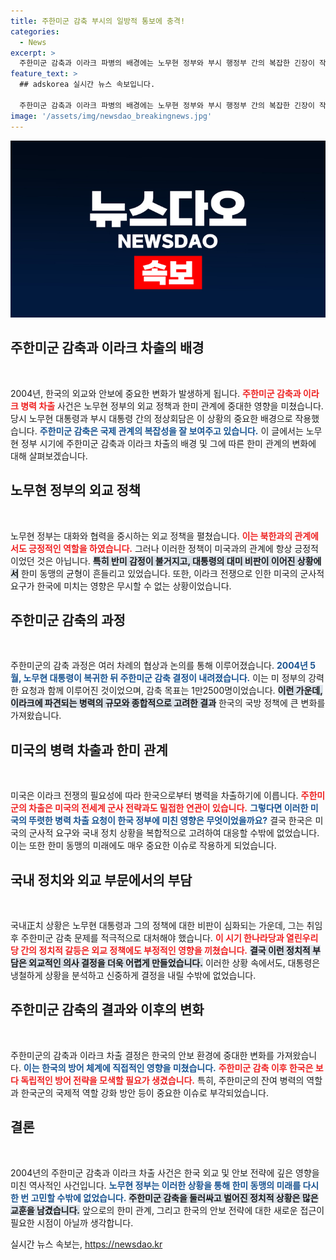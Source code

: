 ```yaml
---
title: 주한미군 감축 부시의 일방적 통보에 충격!
categories:
  - News
excerpt: >
  주한미군 감축과 이라크 파병의 배경에는 노무현 정부와 부시 행정부 간의 복잡한 긴장이 작용했습니다. 김정은의 철수 요구 가능성과 미국의 전략 변화, 그리고 외교 비하인드까지, 주한미군의 미래를 가늠하는 중요한 시점에 놓였습니다.
feature_text: >
  ## adskorea 실시간 뉴스 속보입니다.

  주한미군 감축과 이라크 파병의 배경에는 노무현 정부와 부시 행정부 간의 복잡한 긴장이 작용했습니다. 김정은의 철수 요구 가능성과 미국의 전략 변화, 그리고 외교 비하인드까지, 주한미군의 미래를 가늠하는 중요한 시점에 놓였습니다.
image: '/assets/img/newsdao_breakingnews.jpg'
---
```


<p><img src="/assets/img/newsdao_breakingnews.jpg" alt="adskorea 속보" /></p>

<h2 data-ke-size="size26">주한미군 감축과 이라크 차출의 배경</h2>

<p data-ke-size="size16">&nbsp;</p>  

<p>2004년, 한국의 외교와 안보에 중요한 변화가 발생하게 됩니다.  <b><span style="color: #ee2323;">주한미군 감축과 이라크 병력 차출</span></b> 사건은 노무현 정부의 외교 정책과 한미 관계에 중대한 영향을 미쳤습니다. 당시 노무현 대통령과 부시 대통령 간의 정상회담은 이 상황의 중요한 배경으로 작용했습니다.  <b><span style="color: #1a5490;">주한미군 감축은 국제 관계의 복잡성을 잘 보여주고 있습니다.</span></b> 이 글에서는 노무현 정부 시기에 주한미군 감축과 이라크 차출의 배경 및 그에 따른 한미 관계의 변화에 대해 살펴보겠습니다.</p>

<h2 data-ke-size="size26">노무현 정부의 외교 정책</h2>  

<p data-ke-size="size16">&nbsp;</p>  

<p>노무현 정부는 대화와 협력을 중시하는 외교 정책을 펼쳤습니다.  <b><span style="color: #ee2323;">이는 북한과의 관계에서도 긍정적인 역할을 하였습니다.</span></b> 그러나 이러한 정책이 미국과의 관계에 항상 긍정적이었던 것은 아닙니다.  <b><span style="background-color: #21538527;">특히 반미 감정이 불거지고, 대통령의 대미 비판이 이어진 상황에서</span></b> 한미 동맹의 균형이 흔들리고 있었습니다. 또한, 이라크 전쟁으로 인한 미국의 군사적 요구가 한국에 미치는 영향은 무시할 수 없는 상황이었습니다.</p>

<h2 data-ke-size="size26">주한미군 감축의 과정</h2>  

<p data-ke-size="size16">&nbsp;</p>  

<p>주한미군의 감축 과정은 여러 차례의 협상과 논의를 통해 이루어졌습니다.  <b><span style="color: #1a5490;">2004년 5월, 노무현 대통령이 복귀한 뒤 주한미군 감축 결정이 내려졌습니다.</span></b> 이는 미 정부의 강력한 요청과 함께 이루어진 것이었으며, 감축 목표는 1만2500명이었습니다. <b><span style="background-color: #21538527;">이런 가운데, 이라크에 파견되는 병력의 규모와 종합적으로 고려한 결과</span></b> 한국의 국방 정책에 큰 변화를 가져왔습니다.</p>

<h2 data-ke-size="size26">미국의 병력 차출과 한미 관계</h2>  

<p data-ke-size="size16">&nbsp;</p>  

<p>미국은 이라크 전쟁의 필요성에 따라 한국으로부터 병력을 차출하기에 이릅니다. <b><span style="color: #ee2323;">주한미군의 차출은 미국의 전세계 군사 전략과도 밀접한 연관이 있습니다.</span></b> <b><span style="color: #1a5490;">그렇다면 이러한 미국의 뚜렷한 병력 차출 요청이 한국 정부에 미친 영향은 무엇이었을까요?</span></b> 결국 한국은 미국의 군사적 요구와 국내 정치 상황을 복합적으로 고려하여 대응할 수밖에 없었습니다. 이는 또한 한미 동맹의 미래에도 매우 중요한 이슈로 작용하게 되었습니다.</p>

<h2 data-ke-size="size26">국내 정치와 외교 부문에서의 부담</h2>  

<p data-ke-size="size16">&nbsp;</p>  

<p>국내正치 상황은 노무현 대통령과 그의 정책에 대한 비판이 심화되는 가운데, 그는 취임 후 주한미군 감축 문제를 적극적으로 대처해야 했습니다. <b><span style="color: #ee2323;">이 시기 한나라당과 열린우리당 간의 정치적 갈등은 외교 정책에도 부정적인 영향을 끼쳤습니다.</span></b> <b><span style="background-color: #21538527;">결국 이런 정치적 부담은 외교적인 의사 결정을 더욱 어렵게 만들었습니다.</span></b> 이러한 상황 속에서도, 대통령은 냉철하게 상황을 분석하고 신중하게 결정을 내릴 수밖에 없었습니다.</p>

<h2 data-ke-size="size26">주한미군 감축의 결과와 이후의 변화</h2>   

<p data-ke-size="size16">&nbsp;</p>  

<p>주한미군의 감축과 이라크 차출 결정은 한국의 안보 환경에 중대한 변화를 가져왔습니다.  <b><span style="color: #1a5490;">이는 한국의 방어 체계에 직접적인 영향을 미쳤습니다.</span></b> <b><span style="color: #ee2323;">주한미군 감축 이후 한국은 보다 독립적인 방어 전략을 모색할 필요가 생겼습니다.</span></b> 특히, 주한미군의 잔여 병력의 역할과 한국군의 국제적 역할 강화 방안 등이 중요한 이슈로 부각되었습니다.</p>

<h2 data-ke-size="size26">결론</h2> 

<p data-ke-size="size16">&nbsp;</p>  

<p>2004년의 주한미군 감축과 이라크 차출 사건은 한국 외교 및 안보 전략에 깊은 영향을 미친 역사적인 사건입니다. <b><span style="color: #1a5490;">노무현 정부는 이러한 상황을 통해 한미 동맹의 미래를 다시 한 번 고민할 수밖에 없었습니다.</span></b>  <b><span style="background-color: #21538527;">주한미군 감축을 둘러싸고 벌어진 정치적 상황은 많은 교훈을 남겼습니다.</span></b> 앞으로의 한미 관계, 그리고 한국의 안보 전략에 대한 새로운 접근이 필요한 시점이 아닐까 생각합니다.</p>
실시간 뉴스 속보는, <a href="https://newsdao.kr" rel="dofollow">https://newsdao.kr</a>


